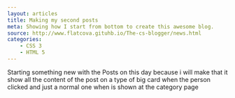 ```yaml
---
layout: articles
title: Making my second posts
meta: Showing how I start from bottom to create this awesome blog.
source: http://www.flatcova.gituhb.io/The-cs-blogger/news.html
categories:
	- CSS 3
	- HTML 5
---
```


Starting something new with the Posts on this day because i will make that it show all the content of the post on a type of big card when the person clicked and just a normal one when is shown at the category page